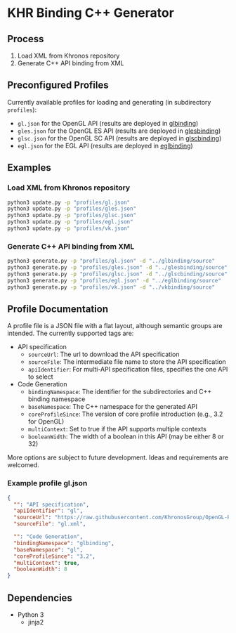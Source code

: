 # KHR Binding C++ Generator

## Process

1. Load XML from Khronos repository
2. Generate C++ API binding from XML

## Preconfigured Profiles

Currently available profiles for loading and generating (in subdirectory `profiles`):
 * `gl.json` for the OpenGL API (results are deployed in [glbinding](https://github.com/cginternals/glbinding))
 * `gles.json` for the OpenGL ES API (results are deployed in [glesbinding](https://github.com/cginternals/glesbinding))
 * `glsc.json` for the OpenGL SC API (results are deployed in [glscbinding](https://github.com/cginternals/glscbinding))
 * `egl.json` for the EGL API (results are deployed in [eglbinding](https://github.com/cginternals/eglbinding))

## Examples

### Load XML from Khronos repository

```bash
python3 update.py -p "profiles/gl.json"
python3 update.py -p "profiles/gles.json"
python3 update.py -p "profiles/glsc.json"
python3 update.py -p "profiles/egl.json"
python3 update.py -p "profiles/vk.json"
```

### Generate C++ API binding from XML

```bash
python3 generate.py -p "profiles/gl.json" -d "../glbinding/source"
python3 generate.py -p "profiles/gles.json" -d "../glesbinding/source"
python3 generate.py -p "profiles/glsc.json" -d "../glscbinding/source"
python3 generate.py -p "profiles/egl.json" -d "../eglbinding/source"
python3 generate.py -p "profiles/vk.json" -d "../vkbinding/source"
```

## Profile Documentation

A profile file is a JSON file with a flat layout, although semantic groups are intended.
The currently supported tags are:

* API specification
  * `sourceUrl`: The url to download the API specification
  * `sourceFile`: The intermediate file name to store the API specification
  * `apiIdentifier`: For multi-API specification files, specifies the one API to select
* Code Generation
  * `bindingNamespace`: The identifier for the subdirectories and C++ binding namespace
  * `baseNamespace`: The C++ namespace for the generated API
  * `coreProfileSince`: The version of core profile introduction (e.g., 3.2 for OpenGL)
  * `multiContext`: Set to true if the API supports multiple contexts
  * `booleanWidth`: The width of a boolean in this API (may be either 8 or 32)

More options are subject to future development. Ideas and requirements are welcomed.

### Example profile gl.json

```json
{
  "": "API specification",
  "apiIdentifier": "gl",
  "sourceUrl": "https://raw.githubusercontent.com/KhronosGroup/OpenGL-Registry/master/xml/gl.xml",
  "sourceFile": "gl.xml",

  "": "Code Generation",
  "bindingNamespace": "glbinding",
  "baseNamespace": "gl",
  "coreProfileSince": "3.2",
  "multiContext": true,
  "booleanWidth": 8
}
```

## Dependencies

* Python 3
  * jinja2
